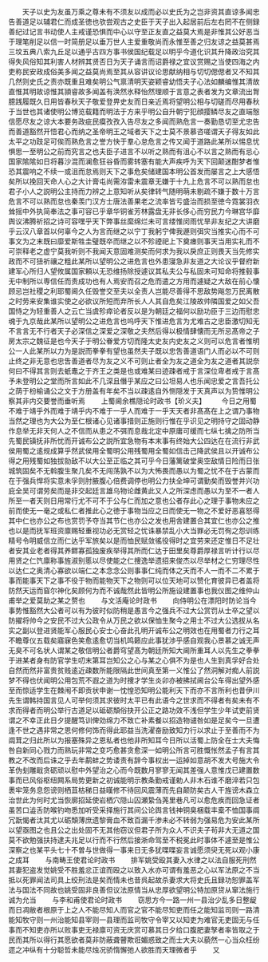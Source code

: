 <!-- { "loadSidebar": true } -->
　　天子以史为友虽万乘之尊未有不须友以成而必以史氏为之岂非资其直谅多闻忠告善道足以辅君仁而成圣徳也欤尝观古之史臣于天子出入起居前后左右罔不在侧録善纪过记言书动使人主戒谨恐惧而中心以守至正友直之益莫大焉是非惟其公好恶当于理笔削足以信一时简册足以垂万世人主爱重敬尚而永惟至善之归友谅之益莫甚焉三坟五典八索九丘足以通乎古四方事书侯国纪载足以明乎今道化识其升降政治究其得失风俗知其利害人材辨其贤否日为天子诵言而诏爵禄之宜议赏赐之当使四海之内吏称民安政成俗美多闻之益莫尚焉至其从容讲议论思献纳相与切切偲偲者又不知其几然则史氏之责亦既重且难矣明公气禀清明天姿颖睿幼悟夫子心法如麟编惟其清故直惟其明故谅惟其頴睿故多闻盖有涣然氷释怡然理顺于言意之表者发为文章流出胷臆践履既久日用皆春秋天子敬爱登畀史友而日亲近焉将望明公相与切磋而尽用春秋于当世也其诸使明公博览载籍而明法于方来乎明公自升朝宁犯顔撄鳞尽友之直端慤信愿尽友之谅大本要务政疵民瘼孜孜入告尽友之多闻而熟危言一奏勤恳切至尤忠告而善道豁然开悟君心而纳之圣帝明王之域者天下之士莫不景慕咨嗟谓天子得友如此太平之功跂足可俟而熟危言之誉方快于羣心怠危言之传又闻于道路此某所以惕息忧惧思一至明公之前而究言之也夫臣子进言不以听之熟而有沮心不以言之熟而有忌心国家隂隂如日将暮沙混而澜愈狂谷昏而雾转塞有能大声疾呼为天下回颠迷酣梦者惟恐其震响之不续一或沮而怠焉则天下之事危矣储建国本明公首发而屡言之上大感悟矣所以挽回天命人心之大计膏屯尚需洊雷未震章无嫌于十九上危言不可以熟而怠也君子小人之説明公主持而力辨之上意知听从矣律转气随明萌未剔疏不嫌于数十万言危言不可以熟而怠也秦羡门汉方士唐法善果老之流率皆亏盛治而损至徳今霓裳羽衣耸摇中外执简奉法之事可容已乎章华铜雀芳林露盘无非长侈心而穷民力今琳宫华靡舆议沸腾祈招之诗可容嘿乎天下弊事丝縻绵烂未可言缕惟闵雨忧旱非友纪之大讲磨乎云汉八章首以何辜今之人为言而继之以宁丁我躬宁俾我遯则弭灾当推实心而不可事文为之末既曰靡爱斯牲圭璧既卒而继之以不殄禋祀上下奠瘗则事天当用实礼而不可崇释老之虚宁莫我听则不我闻天意固难测矣而何求为我以戾庶正则畏天当先修实政而不可狃祈禳之粗此某所以望明公之进危言也外患寖急非友道之大论议乎督府新建军心所归人望攸属国家頼以无恐维扬除授遽议其私夫公与私固未可知命将推毂事无中制所以専信任而责成功也有人焉安而召之危而遣之方用而遽疑之大敌在前心懐顾忌岂社稷之利耶蜀阃久任毁誉交至夫以全责人岂能尽善得不思敌势飚忽万民离散之时劳来安集谁实使之必欲议所短而弃所长人人其自危矣江陵故帅隣国爱之如父吾国恃之为轻重善人之云亡当虞殄瘁论者反以是为朝廷之福何以励功臣于三边而慰忠魂于九京哉此某所以望明公之进危言也呜呼天下惟进危言为尤难古之忠臣激切知无不言言无不行者天子必深信之深爱之深敬之夫然后得以极情肆懐而无所忌髙帝之子房太宗之魏征是也今天子于明公眷爱方切而隆太史友内史友之义则可以危言者惟明公一人此某所以力为是説而拳拳有望也虽然夫子既以忠吿善道语门人而必以不可则止终之非无意也忠吿善道者尽为友之义不可则止者全为友之道全为友之道者其説奈何曰不得其言则去蚔鼃之于齐王之类是也或难某曰迹疎者戒于言深位卑者戒于言髙予未登明公之堂而所言如此不几深且僭乎某应之曰公坦易人也乐闻忠爱之言吾托公之荫于枌榆诵公之文于方册盖有年矣不当以疎逺自外恻隠发于天真声以为贽惟明公察其非内交要誉而垂听焉
　　上蜀阃余樵隠论时政书【玠义夫】
　　今日之用蜀不难于靖乎外而难于靖乎内不难于一乎人而难于一乎天天者非髙髙在上之谓乃事物当然之理也为大公为至仁根诸心见诸事措则正施则行惟在乎识见之明持守之固动静作息举无非天何人之不信而从患之不弭而息哉北定中原庸可缓而七纵七擒之防所当先蜀民镇抚非所忧而开诚布公之説所宜急物有本末事有终始大公四达在在流行非武侯用蜀之逺规成算乎然武侯用全蜀明公用残蜀用全蜀如信击己降武侯且以开诚布公得之用残蜀如独拔勍敌不以大公至正临之其可乎今日藩篱破堂奥空敌情日险而日张城筑固矣不无斡腹生聚几矣不无闯荡孰不以为大怖畏而愚以为蜀之忧不在于古蒙而在于强兵悍将实意未孚则肘腋腹心倍费调停也明公力扶全坤可谓勤矣而毁誉并兴功庇全吴可谓劳矣而是非交起廷言雄乌物论雌黄此又人之所深虑而愚以为至不一者人所至一者天则日用常行尤不可不于公与仁而加之意也公者存此心之理于事物未应之前而使无一毫之或私仁者推此心之徳于事物当应之日而使无一物之不爱好恶喜怒得其中仁也亦公之布也赏罚予夺当其节仁也亦公之发也用舎建置合其宜仁也亦公之推也以是而抚军班资廪赐轻重视功必无赏轻之忧诛暴禁乱小大当罪必无罚徇之怨训练精号令明威信立而仁达乎军旅矣以是而恤民赋敛徭役得时之宜劳来还定惟日不足壮者安其业老者得其养鳏寡孤独废疾举得其所而仁达于田里矣尊爵厚禄言听计行以尽用贤之仁饩廪称事旌淑别慝以尽使能之仁捜逸举遗招来俊杰以尽举材之仁穷理尽性以达仁之奥清心寡欲以端仁之本念念公则事事仁纯而体之天而不人一而不二不累于事而能事天下之事不役于物而能物天下之物则可以位天地可以赞化育彼异已者盖将防然天运而窅尔神化矣顾何为而不诚哉然此皆明公所施设建置事也我仪图之维仲山甫举之爱莫助之某之赘也
　　与文活庵论时政书
　　向侍明公在漂阳时防论当今事势惟豁然大公者可以有为彼时似防稍是愚言今之强兵不过大公赏罚从士卒之望以防擢将帅今之安民不过大公政令从万民之欲以保恤生聚今之用士不过大公选拔从名实之副以登进贤能军心服民心安士心奋此孔明开诚布公之明效也在用蜀者力行之耳不瞻尊仪五载矣寤寐色笑愈逺愈切当机鸣籁应此事犹渉乎感自观我心景慕之诚无声无臭不可名状人谓某之敬信明公者爵穹望髙为朝廷所知大阃所重耳人以先生之拳拳于进某者身有防官学生叨末第耳岂知公之心与某之心俱不为是也人生到真孚好合处自然而然非富贵贫贱逺近疎数所能限隔此世间真至第一义惟公了然洞解对痴人前説梦不得也伏闻明公用包荒不遐之道为时捜才学生炎卯亦被拂拭阃台公车得出望外感至而惊适学生在棘闱不即贡状申谢一忱惶恐知明公能利天下而亦不言所利也昔伊川先生谓韩持国言见人可举何须其求彼时太平已有此语今之世求而不得者有矣未有不求而得者而明公举行古道足以砥砺頽俗抉开公正之路功效不浅但学生少年试吏前贤谓之不幸正此日夕提醒笃训俾効绵力不致亡补素餐以招造物谴咎如是足矣今一旦遭逢不世之遇非常之恩何修何饰而得此耶益当洗濯奋励致知力行以求止于至善而不为阘茸之归此所以为报塞殊异之恩私者也他非所知耳今日所以活蜀上防全在士大夫悔咎自新同心戮力而熟玩非常之变巧愈甚贪愈深一如明公所言可胜慨怅然孟子有言其教之不改而后诛之乎去年鹬蚌之势诿责有辞今事权出一运掉如意胡不发大号施大令革伪刬雕戢贪砺顽以慰中外望治之心而今既数月寥寥无闻其差强人意惟戊已建置数事而已风俗枢纽闗系局势更新之初诚能明示教条勤戒谨勅人非木石谁不磨淬若只包褁牢笼务息怨谤则栖苴枯稊日益暵修不待回风震薄而先自颠防矣古人干旌谤木森立治世此为何时尤当恢廓招延使岩栖穴隠山囚瀬絷刍荛里巷凡可以愈危疾而回急证者虽苦口澁舌防喉钓吻悉加听受采择施行其间公论舆言钱神铜臭梱载丰槖不恤国事阘冗翫愒者汰其尤以砺頽薄庶遗黎膏血不致百漏千渗未必不转弱为强易危为安此某所以望亟图之也且公之出处固不无其他窃议但君子所为众人不识夫子茍非大无道之国莫不欲勉强扶持逮夫兆足以行而不行然后接淅命驾至不税冕此时事体不遽至是惟公深察之也某平头七十不曽与世做得一事来日无多犹喋喋妄言诚愿须臾无死以观小康之成耳
　　与南畴王使君论时政书
　　排军姚受殴其妻入水律之以法自服死刑然其妻犯盗发觉姚受不胜羞忿正谊而殴之以致入水亦可谓有羞恶之心以军法原之不当抵以死罪闻法司具上绞刑法是矣而情未也昔呉起故杀妻求大将史氏且録功恕罪盖军法与国法不同故也姚受固非良善但议法原情当从忠厚欲望明公特加原贷从窜法施行诚为允当
　　与李和甫使君论时政书
　　窃思方今一路一州一县治少乱多日整龊而日凋敝者根原于上之人不能尽知人而官之官不能尽知吏而任之能知监司则一路清能知牧守则一州治能知县宰则一县理而监司牧守令宰又以知吏为难官无吏固无与任事而不知吏亦所以败事吏无禄廪可资无庆赏可慕其日夕给口腹肥妻孥者率皆取之于民而其所以得行其愿欲者莫非防蔽聋瞽欺诳媚惑致之而士大夫以藐然一心当众枉纷遝之冲纵有十分聪哲未能尽烛况骄惰懈弛人欲胜而天理微者乎
　　又
